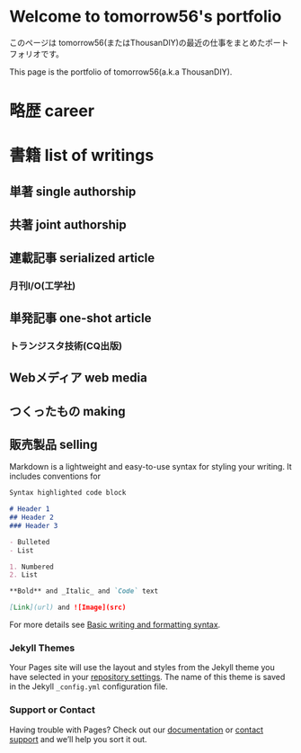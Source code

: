 # Welcome to tomorrow56's portfolio

このページは tomorrow56(またはThousanDIY)の最近の仕事をまとめたポートフォリオです。

This page is the portfolio of tomorrow56(a.k.a ThousanDIY).

# 略歴 career

# 書籍 list of writings

## 単著 single authorship

## 共著 joint authorship

## 連載記事 serialized article

### 月刊I/O(工学社)

## 単発記事 one-shot article

### トランジスタ技術(CQ出版)

## Webメディア web media


## つくったもの making


## 販売製品 selling


Markdown is a lightweight and easy-to-use syntax for styling your writing. It includes conventions for

```markdown
Syntax highlighted code block

# Header 1
## Header 2
### Header 3

- Bulleted
- List

1. Numbered
2. List

**Bold** and _Italic_ and `Code` text

[Link](url) and ![Image](src)
```

For more details see [Basic writing and formatting syntax](https://docs.github.com/en/github/writing-on-github/getting-started-with-writing-and-formatting-on-github/basic-writing-and-formatting-syntax).

### Jekyll Themes

Your Pages site will use the layout and styles from the Jekyll theme you have selected in your [repository settings](https://github.com/tomorrow56/portfolio/settings/pages). The name of this theme is saved in the Jekyll `_config.yml` configuration file.

### Support or Contact

Having trouble with Pages? Check out our [documentation](https://docs.github.com/categories/github-pages-basics/) or [contact support](https://support.github.com/contact) and we’ll help you sort it out.
